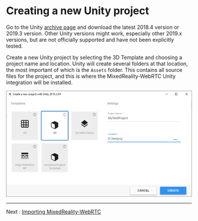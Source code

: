 # Creating a new Unity project

Go to the Unity [archive page](https://unity3d.com/get-unity/download/archive) and download the latest 2018.4 version or 2019.3 version. Other Unity versions might work, especially other 2019.x versions, but are not officially supported and have not been explicitly tested.

Create a new Unity project by selecting the 3D Template and choosing a project name and location. Unity will create several folders at that location, the most important of which is the `Assets` folder. This contains all source files for the project, and this is where the MixedReality-WebRTC Unity integration will be installed.

![Create a new Unity project](helloworld-unity-1.png)

----

Next : [Importing MixedReality-WebRTC](helloworld-unity-importwebrtc.md)